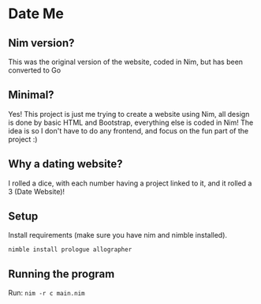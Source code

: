 # Date Me

## Nim version?

This was the original version of the website, coded in Nim, but has been converted to Go

## Minimal?

Yes! This project is just me trying to create a website using Nim, all design is done by basic HTML and Bootstrap, everything else is coded in Nim! The idea is so I don't have to do any frontend, and focus on the fun part of the project :)

## Why a dating website?

I rolled a dice, with each number having a project linked to it, and it rolled a 3 (Date Website)!

## Setup

Install requirements (make sure you have nim and nimble installed).

`nimble install prologue allographer`

## Running the program

Run: `nim -r c main.nim`
